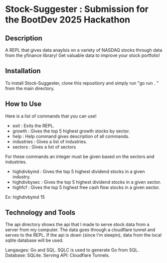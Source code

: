 # Stock-Suggester : Submission for the BootDev 2025 Hackathon

## Description
A REPL that gives data anaylsis on a variety of NASDAQ stocks through data from the yfinance library! Get valuable data to improve your stock portfolio!

## Installation
To install Stock-Suggester, clone this repositiory and simply run "go run . " from the main directory. 

## How to Use
Here is a list of commands that you can use!
-  exit : Exits the REPL.
-  growth : Gives the top 5 highest growth stocks by sector.
-  help : Help command gives description of all commands.
-  industries : Gives a list of industries.
-  sectors : Gives a list of sectors

For these commands an integer must be given based on the sectors and industries.
-  highdivbyind : Gives the top 5 highest dividend stocks in a given industry.
-  highdivbysec : Gives the top 5 highest dividend stocks in a given sector.
-  highfcf : Gives the top 5 highest free cash flow stocks in a given sector.

Ex: highdivbyind 15



## Technology and Tools
The api directory shows the api that I made to serve stock data from a server from my computer. The data goes through a cloudflare tunnel and serves to the REPL. If the api is down (since I'm sleepin), data from the local sqlite database will be used. 

Langauges: Go and SQL. 
SQLC is used to generate Go from SQL.  
Database: SQLite. 
Serving API: Cloudflare Tunnels. 

